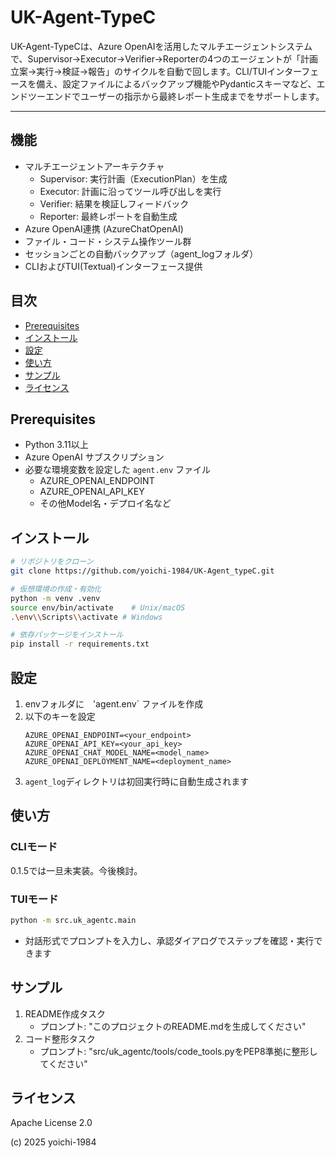 # UK-Agent-TypeC

UK-Agent-TypeCは、Azure OpenAIを活用したマルチエージェントシステムで、Supervisor→Executor→Verifier→Reporterの4つのエージェントが「計画立案→実行→検証→報告」のサイクルを自動で回します。CLI/TUIインターフェースを備え、設定ファイルによるバックアップ機能やPydanticスキーマなど、エンドツーエンドでユーザーの指示から最終レポート生成までをサポートします。

---

## 機能

- マルチエージェントアーキテクチャ
  - Supervisor: 実行計画（ExecutionPlan）を生成
  - Executor: 計画に沿ってツール呼び出しを実行
  - Verifier: 結果を検証しフィードバック
  - Reporter: 最終レポートを自動生成
- Azure OpenAI連携 (AzureChatOpenAI)
- ファイル・コード・システム操作ツール群
- セッションごとの自動バックアップ（agent_logフォルダ）
- CLIおよびTUI(Textual)インターフェース提供

## 目次

- [Prerequisites](#prerequisites)
- [インストール](#インストール)
- [設定](#設定)
- [使い方](#使い方)
- [サンプル](#サンプル)
- [ライセンス](#ライセンス)

## Prerequisites

- Python 3.11以上
- Azure OpenAI サブスクリプション
- 必要な環境変数を設定した `agent.env` ファイル
  - AZURE_OPENAI_ENDPOINT
  - AZURE_OPENAI_API_KEY
  - その他Model名・デプロイ名など

## インストール

```bash
# リポジトリをクローン
git clone https://github.com/yoichi-1984/UK-Agent_typeC.git

# 仮想環境の作成・有効化
python -m venv .venv
source env/bin/activate    # Unix/macOS
.\env\\Scripts\\activate # Windows

# 依存パッケージをインストール
pip install -r requirements.txt
```

## 設定

1. envフォルダに　'agent.env` ファイルを作成
2. 以下のキーを設定
   ```env
   AZURE_OPENAI_ENDPOINT=<your_endpoint>
   AZURE_OPENAI_API_KEY=<your_api_key>
   AZURE_OPENAI_CHAT_MODEL_NAME=<model_name>
   AZURE_OPENAI_DEPLOYMENT_NAME=<deployment_name>
   ```
3. `agent_log`ディレクトリは初回実行時に自動生成されます

## 使い方

### CLIモード

0.1.5では一旦未実装。今後検討。

### TUIモード

```bash
python -m src.uk_agentc.main
```

- 対話形式でプロンプトを入力し、承認ダイアログでステップを確認・実行できます

## サンプル

1. README作成タスク
   - プロンプト: "このプロジェクトのREADME.mdを生成してください"
2. コード整形タスク
   - プロンプト: "src/uk_agentc/tools/code_tools.pyをPEP8準拠に整形してください"

## ライセンス

Apache License 2.0

(c) 2025 yoichi-1984
